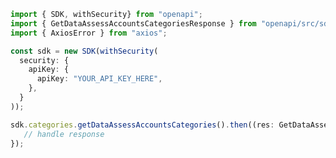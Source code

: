 <!-- Start SDK Example Usage -->
```typescript
import { SDK, withSecurity} from "openapi";
import { GetDataAssessAccountsCategoriesResponse } from "openapi/src/sdk/models/operations";
import { AxiosError } from "axios";

const sdk = new SDK(withSecurity(
  security: {
    apiKey: {
      apiKey: "YOUR_API_KEY_HERE",
    },
  }
));

sdk.categories.getDataAssessAccountsCategories().then((res: GetDataAssessAccountsCategoriesResponse | AxiosError) => {
   // handle response
});
```
<!-- End SDK Example Usage -->